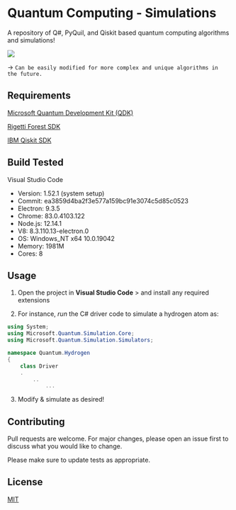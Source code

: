 # Quantum Computing - Simulations

A repository of Q#, PyQuil, and Qiskit based quantum computing algorithms and simulations!

![](https://upload.wikimedia.org/wikipedia/commons/thumb/f/f4/Bloch_Sphere.svg/500px-Bloch_Sphere.svg.png)

→ `Can be easily modified for more complex and unique algorithms in the future.`

## Requirements

[Microsoft Quantum Development Kit (QDK)](https://www.microsoft.com/en-us/quantum/development-kit)

[Rigetti Forest SDK](https://pyquil-docs.rigetti.com/en/stable/start.html)

[IBM Qiskit SDK](https://qiskit.org/)



## Build Tested

Visual Studio Code
* Version: 1.52.1 (system setup)
* Commit: ea3859d4ba2f3e577a159bc91e3074c5d85c0523
* Electron: 9.3.5
* Chrome: 83.0.4103.122
* Node.js: 12.14.1
* V8: 8.3.110.13-electron.0
* OS: Windows_NT x64 10.0.19042
* Memory: 1981M
* Cores: 8

## Usage

1)	Open the project in **Visual Studio Code** > and install any required extensions

2)  For instance, _run_ the C# driver code to simulate a hydrogen atom as:

```C#
using System;
using Microsoft.Quantum.Simulation.Core;
using Microsoft.Quantum.Simulation.Simulators;

namespace Quantum.Hydrogen
{
    class Driver
    .
        ..
            ...
```
3) Modify & simulate as desired!

## Contributing

Pull requests are welcome. For major changes, please open an issue first to discuss what you would like to change.

Please make sure to update tests as appropriate.


## License
[MIT](https://choosealicense.com/licenses/mit/)

